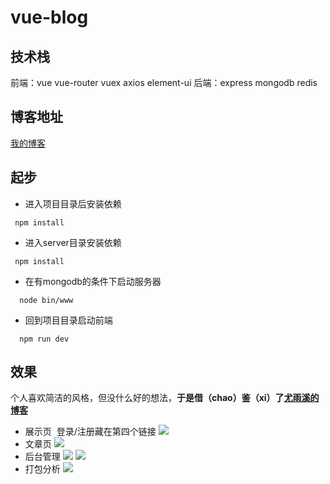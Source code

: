 # vue-blog

## 技术栈

前端：vue vue-router vuex axios element-ui
后端：express mongodb redis

## 博客地址

[我的博客](https://blog.calabash.top)

## 起步

+ 进入项目目录后安装依赖
````
 npm install
````
+ 进入server目录安装依赖
````
 npm install
````
+ 在有mongodb的条件下启动服务器
````
  node bin/www
````
+ 回到项目目录启动前端
````
  npm run dev
````

## 效果
个人喜欢简洁的风格，但没什么好的想法，**于是借（chao）鉴（xi）了[尤雨溪的博客](http://blog.evanyou.me/)**

+ 展示页  登录/注册藏在第四个链接
![](https://blog.calabash.top/b1.jpg)
+ 文章页
![](https://blog.calabash.top/b2.jpg)
+ 后台管理
![](https://blog.calabash.top/b3.jpg)
![](https://blog.calabash.top/b4.jpg)
+ 打包分析
![](https://blog.calabash.top/b5.jpg)

